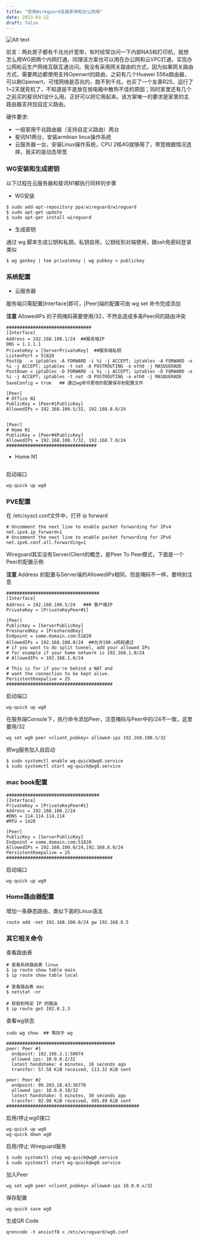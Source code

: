 ```yaml
---
title: "使用Wireguard连接家用和办公网络"
date: 2023-03-22
draft: false
---
```



![Alt text](/images/wg2.jpg)

前言：两处房子都有千兆光纤宽带，有时经常访问一下内部NAS和打印机，就想怎么用WG把两个内网打通，同理该方案也可以用在办公网和云VPC打通，实现办公网和云生产网络互联互通访问。我没有采用网关路由的方式，因为如果网关路由方式，需要两边都使用支持Openwrt的路由，之前有几个Huawei 556a路由器，可以刷Openwrt，可惜网络是百兆的，跑不到千兆，也买了一个友善R2S，运行了1~2天就死机了，不知道是不是放在弱电箱中散热不佳的原因；同时家里还有几个之前买的斐讯N1没什么用，正好可以把它用起来。该方案唯一的要求是家里的主路由器支持加自定义路由。

硬件要求:
- 一般家用千兆路由器（支持自定义路由）两台
- 斐讯N1两台，安装armbian linux操作系统
- 云服务器一台，安装Linux操作系统，CPU 2核4G就够用了，带宽根据情况选择，我买的是动态带宽


### WG安装和生成密钥

以下过程在云服务器和斐讯N1都执行同样的步骤

- WG安装

```shell
$ sudo add-apt-repository ppa:wireguard/wireguard
$ sudo apt-get update
$ sudo apt-get install wireguard
```

- 生成密钥

通过 wg 脚本生成公钥和私钥。私钥自用，公钥给到对端使用，跟ssh免密码登录类似

```shell
$ wg genkey | tee privatekey | wg pubkey > publickey
```


### 系统配置

- 云服务器

服务端只需配置[Interface]即可，[Peer]端的配置可由 wg set 命令完成添加

**注意** AllowedIPs 的子网掩码需要使用/32，不然会造成多条Peer间的路由冲突

```
################################
[Interface]
Address = 192.168.100.1/24  ##服务端IP
DNS = 1.1.1.1
PrivateKey = [ServerPrivateKey]  ##服务端私钥
ListenPort = 51820
PostUp   = iptables -A FORWARD -i %i -j ACCEPT; iptables -A FORWARD -o %i -j ACCEPT; iptables -t nat -A POSTROUTING -o eth0 -j MASQUERADE
PostDown = iptables -D FORWARD -i %i -j ACCEPT; iptables -D FORWARD -o %i -j ACCEPT; iptables -t nat -D POSTROUTING -o eth0 -j MASQUERADE
SaveConfig = true   ## 通过wg命令更改的配置保存到配置文件

[Peer]
# Office N1
PublicKey = [Peer#1PublicKey]
AllowedIPs = 192.168.100.5/32, 192.168.8.0/24


[Peer]
# Home N1
PublicKey = [Peer#4PublicKey] 
AllowedIPs = 192.168.100.7/32, 192.168.7.0/24
##################################

```


- Home N1

```

```

启动端口

```shell
wg-quick up wg0
```


### PVE配置

在 /etc/sysct.conf文件中，打开 ip forward
```
# Uncomment the next line to enable packet forwarding for IPv4
net.ipv4.ip_forward=1
# Uncomment the next line to enable packet forwarding for IPv6
net.ipv6.conf.all.forwarding=1
```

Wireguard其实没有Server/Client的概念，是Peer To Peer模式，下面是一个Peer的配置示例

**注意** Address 的配置与Server端的AllowedIPs相同，但是掩码不一样，要特别注意

```
###################################
[Interface]
Address = 192.168.100.5/24   ### 客户端IP
PrivateKey = [PrivateKeyPeer#1]

[Peer]
PublicKey = [ServerPublicKey]
PresharedKey = [PresharedKey]
Endpoint = some.domain.com:51820
AllowedIPs = 192.168.100.0/24  ##允许100.x网段通过
# if you want to do split tunnel, add your allowed IPs
# for example if your home network is 192.168.1.0/24
# AllowedIPs = 192.168.1.0/24

# This is for if you're behind a NAT and
# want the connection to be kept alive.
PersistentKeepalive = 25
########################################
```

启动端口

```shell
wg-quick up wg0
```

在服务端Console下，执行命令添加Peer，注意掩码与Peer中的/24不一致，这里要用/32

```shell
wg set wg0 peer <client_pubkey> allowed-ips 192.168.100.5/32
```


把wg服务加入自启动

```shell
$ sudo systemctl enable wg-quick@wg0.service
$ sudo systemctl start wg-quick@wg0.service
```


### mac book配置


```
###################################
[Interface]
PrivateKey = [PrivateKeyPeer#1]
Address = 192.168.100.2/24
#DNS = 114.114.114.114
#MTU = 1420

[Peer]
PublicKey = [ServerPublicKey]
Endpoint = some.domain.com:51820
AllowedIPs = 192.168.100.0/24,192.168.8.0/24
PersistentKeepalive = 25
########################################
```

启动端口

```shell
wg-quick up wg0
```


### Home路由器配置
增加一条静态路由，类似下面的Linux语法
```shell
route add -net 192.168.100.0/24 gw 192.168.8.5
```


### 其它相关命令

查看路由表

```shell
# 查看系统路由表 linux
$ ip route show table main
$ ip route show table local

# 查看路由表 mac
$ netstat -nr

# 获取到特定 IP 的路由
$ ip route get 192.0.2.3
```

查看wg状态

```shell
sudo wg show  ## 等同于 wg

```

```
#########################################
peer: Peer #1
  endpoint: 192.168.2.1:50074
  allowed ips: 10.0.0.2/32
  latest handshake: 4 minutes, 16 seconds ago
  transfer: 57.58 KiB received, 113.32 KiB sent

peer: Peer #2
  endpoint: 99.203.28.43:36770
  allowed ips: 10.0.0.10/32
  latest handshake: 5 minutes, 30 seconds ago
  transfer: 92.98 KiB received, 495.89 KiB sent
##################################################
```

启用/停止wg0接口 

```shell
wg-quick up wg0
wg-quick down wg0
```

启用/停止 Wireguard服务  

```shell
$ sudo systemctl stop wg-quick@wg0.service
$ sudo systemctl start wg-quick@wg0.service
```

加入Peer

```shell
wg set wg0 peer <client_pubkey> allowed-ips 10.0.0.x/32
```

保存配置

```shell
wg-quick save wg0

```

生成QR Code

```
qrencode -t ansiutf8 < /etc/wireguard/wg0.conf
```